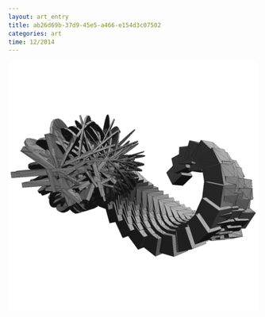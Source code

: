 ```yaml
---
layout: art_entry 
title: ab26d69b-37d9-45e5-a466-e154d3c07502
categories: art
time: 12/2014
---
```

<img src='/images/art/02.png'>

